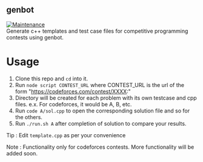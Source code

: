 ## genbot
[![Maintenance](https://img.shields.io/badge/Maintained%3F-yes-green.svg)](https://GitHub.com/astonizer/genbot/graphs/commit-activity)
<br>
Generate c++ templates and test case files for competitive programming contests using genbot.

# Usage
1. Clone this repo and `cd` into it.
2. Run `node script CONTEST_URL`
    where CONTEST_URL is the url of the form "https://codeforces.com/contest/XXXX:"
3. Directory will be created for each problem with its own testcase and cpp files.
    e.x. For codeforces, it would be A, B, etc.
4. Run `code A/sol.cpp` to open the corresponding solution file and so for the others.
5. Run `./run.sh A` after completion of solution to compare your results.


Tip : Edit `template.cpp` as per your convenience

Note : Functionality only for codeforces contests. More functionality will be added soon.